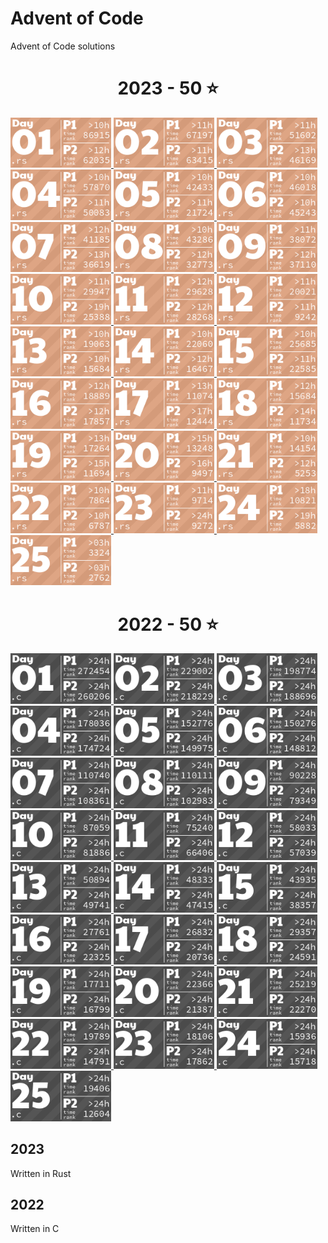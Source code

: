 # Advent of Code
Advent of Code solutions

<!-- AOC TILES BEGIN -->
<h1 align="center">
  2023 - 50 ⭐
</h1>
<a href="2023/day01/src/main.rs">
  <img src=".aoc_tiles/tiles/2023/01.png" width="161px">
</a>
<a href="2023/day02/src/lib.rs">
  <img src=".aoc_tiles/tiles/2023/02.png" width="161px">
</a>
<a href="2023/day03/src/lib.rs">
  <img src=".aoc_tiles/tiles/2023/03.png" width="161px">
</a>
<a href="2023/day04/src/lib.rs">
  <img src=".aoc_tiles/tiles/2023/04.png" width="161px">
</a>
<a href="2023/day05/src/lib.rs">
  <img src=".aoc_tiles/tiles/2023/05.png" width="161px">
</a>
<a href="2023/day06/src/lib.rs">
  <img src=".aoc_tiles/tiles/2023/06.png" width="161px">
</a>
<a href="2023/day07/src/lib.rs">
  <img src=".aoc_tiles/tiles/2023/07.png" width="161px">
</a>
<a href="2023/day08/src/lib.rs">
  <img src=".aoc_tiles/tiles/2023/08.png" width="161px">
</a>
<a href="2023/day09/src/lib.rs">
  <img src=".aoc_tiles/tiles/2023/09.png" width="161px">
</a>
<a href="2023/day10/src/lib.rs">
  <img src=".aoc_tiles/tiles/2023/10.png" width="161px">
</a>
<a href="2023/day11/src/lib.rs">
  <img src=".aoc_tiles/tiles/2023/11.png" width="161px">
</a>
<a href="2023/day12/src/lib.rs">
  <img src=".aoc_tiles/tiles/2023/12.png" width="161px">
</a>
<a href="2023/day13/src/lib.rs">
  <img src=".aoc_tiles/tiles/2023/13.png" width="161px">
</a>
<a href="2023/day14/src/lib.rs">
  <img src=".aoc_tiles/tiles/2023/14.png" width="161px">
</a>
<a href="2023/day15/src/lib.rs">
  <img src=".aoc_tiles/tiles/2023/15.png" width="161px">
</a>
<a href="2023/day16/src/lib.rs">
  <img src=".aoc_tiles/tiles/2023/16.png" width="161px">
</a>
<a href="2023/day17/src/lib.rs">
  <img src=".aoc_tiles/tiles/2023/17.png" width="161px">
</a>
<a href="2023/day18/src/lib.rs">
  <img src=".aoc_tiles/tiles/2023/18.png" width="161px">
</a>
<a href="2023/day19/src/lib.rs">
  <img src=".aoc_tiles/tiles/2023/19.png" width="161px">
</a>
<a href="2023/day20/src/lib.rs">
  <img src=".aoc_tiles/tiles/2023/20.png" width="161px">
</a>
<a href="2023/day21/src/lib.rs">
  <img src=".aoc_tiles/tiles/2023/21.png" width="161px">
</a>
<a href="2023/day22/src/lib.rs">
  <img src=".aoc_tiles/tiles/2023/22.png" width="161px">
</a>
<a href="2023/day23/src/lib.rs">
  <img src=".aoc_tiles/tiles/2023/23.png" width="161px">
</a>
<a href="2023/day24/src/lib.rs">
  <img src=".aoc_tiles/tiles/2023/24.png" width="161px">
</a>
<a href="2023/day25/src/lib.rs">
  <img src=".aoc_tiles/tiles/2023/25.png" width="161px">
</a>
<h1 align="center">
  2022 - 50 ⭐
</h1>
<a href="2022/1/main.c">
  <img src=".aoc_tiles/tiles/2022/01.png" width="161px">
</a>
<a href="2022/2/main.c">
  <img src=".aoc_tiles/tiles/2022/02.png" width="161px">
</a>
<a href="2022/3/main.c">
  <img src=".aoc_tiles/tiles/2022/03.png" width="161px">
</a>
<a href="2022/4/main.c">
  <img src=".aoc_tiles/tiles/2022/04.png" width="161px">
</a>
<a href="2022/5/main.c">
  <img src=".aoc_tiles/tiles/2022/05.png" width="161px">
</a>
<a href="2022/6/main.c">
  <img src=".aoc_tiles/tiles/2022/06.png" width="161px">
</a>
<a href="2022/7/main-ll.c">
  <img src=".aoc_tiles/tiles/2022/07.png" width="161px">
</a>
<a href="2022/8/main.c">
  <img src=".aoc_tiles/tiles/2022/08.png" width="161px">
</a>
<a href="2022/9/main.c">
  <img src=".aoc_tiles/tiles/2022/09.png" width="161px">
</a>
<a href="2022/10/main.c">
  <img src=".aoc_tiles/tiles/2022/10.png" width="161px">
</a>
<a href="2022/11/main.c">
  <img src=".aoc_tiles/tiles/2022/11.png" width="161px">
</a>
<a href="2022/12/main.c">
  <img src=".aoc_tiles/tiles/2022/12.png" width="161px">
</a>
<a href="2022/13/main.c">
  <img src=".aoc_tiles/tiles/2022/13.png" width="161px">
</a>
<a href="2022/14/main.c">
  <img src=".aoc_tiles/tiles/2022/14.png" width="161px">
</a>
<a href="2022/15/main.c">
  <img src=".aoc_tiles/tiles/2022/15.png" width="161px">
</a>
<a href="2022/16/main.c">
  <img src=".aoc_tiles/tiles/2022/16.png" width="161px">
</a>
<a href="2022/17/main.c">
  <img src=".aoc_tiles/tiles/2022/17.png" width="161px">
</a>
<a href="2022/18/main.c">
  <img src=".aoc_tiles/tiles/2022/18.png" width="161px">
</a>
<a href="2022/19/main.c">
  <img src=".aoc_tiles/tiles/2022/19.png" width="161px">
</a>
<a href="2022/20/main.c">
  <img src=".aoc_tiles/tiles/2022/20.png" width="161px">
</a>
<a href="2022/21/main.c">
  <img src=".aoc_tiles/tiles/2022/21.png" width="161px">
</a>
<a href="2022/22/main.c">
  <img src=".aoc_tiles/tiles/2022/22.png" width="161px">
</a>
<a href="2022/23/main.c">
  <img src=".aoc_tiles/tiles/2022/23.png" width="161px">
</a>
<a href="2022/24/main.c">
  <img src=".aoc_tiles/tiles/2022/24.png" width="161px">
</a>
<a href="2022/25/main.c">
  <img src=".aoc_tiles/tiles/2022/25.png" width="161px">
</a>
<!-- AOC TILES END -->

## 2023

Written in Rust

## 2022

Written in C 
